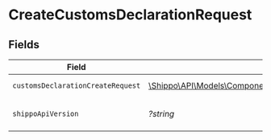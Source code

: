 # CreateCustomsDeclarationRequest


## Fields

| Field                                                                                                                       | Type                                                                                                                        | Required                                                                                                                    | Description                                                                                                                 | Example                                                                                                                     |
| --------------------------------------------------------------------------------------------------------------------------- | --------------------------------------------------------------------------------------------------------------------------- | --------------------------------------------------------------------------------------------------------------------------- | --------------------------------------------------------------------------------------------------------------------------- | --------------------------------------------------------------------------------------------------------------------------- |
| `customsDeclarationCreateRequest`                                                                                           | [\Shippo\API\Models\Components\CustomsDeclarationCreateRequest](../../Models/Components/CustomsDeclarationCreateRequest.md) | :heavy_check_mark:                                                                                                          | CustomsDeclaration details.                                                                                                 |                                                                                                                             |
| `shippoApiVersion`                                                                                                          | *?string*                                                                                                                   | :heavy_minus_sign:                                                                                                          | String used to pick a non-default API version to use                                                                        | 2018-02-08                                                                                                                  |